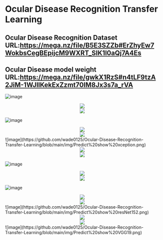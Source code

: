 # Ocular Disease Recognition Transfer Learning
 
Ocular Disease Recognition Dataset URL:https://mega.nz/file/B5E3SZZb#ErZhyEw7WokbsCegBEpijcM9WXRT_SIK1l0aQj7A4Es
-------------
Ocular Disease  model weight URL:https://mega.nz/file/gwkX1RzS#n4tLF9tzA2JiM-1WJllKekExZzmt70IM8Jx3s7a_rVA
-------------

![image](https://github.com/wade0125/Ocular-Disease-Recognition-Transfer-Learning/blob/main/img/Show%20original%20data.png)

<div align="center">
<img src="https://github.com/wade0125/Ocular-Disease-Recognition-Transfer-Learning/blob/main/img/Training_history%20inceptionResNetV2.png">
</div>
<div align="center">
<img src="https://github.com/wade0125/Ocular-Disease-Recognition-Transfer-Learning/blob/main/img/inceptionResNetV2%20predict%20confusion%20matrix.png">
</div>

![image](https://github.com/wade0125/Ocular-Disease-Recognition-Transfer-Learning/blob/main/img/Predict%20show%20inceptionResNetV2.png)
<div align="center">
<img src="https://github.com/wade0125/Ocular-Disease-Recognition-Transfer-Learning/blob/main/img/Training_history%20xception.png">
</div>
<div align="center">
<img src="https://github.com/wade0125/Ocular-Disease-Recognition-Transfer-Learning/blob/main/img/xception%20predict%20confusion%20matrix.png">
</div>
![image](https://github.com/wade0125/Ocular-Disease-Recognition-Transfer-Learning/blob/main/img/Predict%20show%20xception.png)

<div align="center">
<img src="https://github.com/wade0125/Ocular-Disease-Recognition-Transfer-Learning/blob/main/img/Training_history%20efficientNetB7.png">
</div>

<div align="center">
<img src="https://github.com/wade0125/Ocular-Disease-Recognition-Transfer-Learning/blob/main/img/efficientNetB7%20predict%20confusion%20matrix.png">
</div>

![image](https://github.com/wade0125/Ocular-Disease-Recognition-Transfer-Learning/blob/main/img/Predict%20show%20efficientNetB7.png)


<div align="center">
<img src="https://github.com/wade0125/Ocular-Disease-Recognition-Transfer-Learning/blob/main/img/Training_history%20inceptionV3.png">
</div>

<div align="center">
<img src="https://github.com/wade0125/Ocular-Disease-Recognition-Transfer-Learning/blob/main/img/inceptionV3%20predict%20confusion%20matrix.png">
</div>

![image](https://github.com/wade0125/Ocular-Disease-Recognition-Transfer-Learning/blob/main/img/Predict%20show%20inceptionV3.png)

<div align="center">
<img src="https://github.com/wade0125/Ocular-Disease-Recognition-Transfer-Learning/blob/main/img/Training_history%20resNet152.png">
</div>
<div align="center">
<img src="https://github.com/wade0125/Ocular-Disease-Recognition-Transfer-Learning/blob/main/img/resNet152%20predict%20confusion%20matrix.png">
</div>
![image](https://github.com/wade0125/Ocular-Disease-Recognition-Transfer-Learning/blob/main/img/Predict%20show%20resNet152.png)


<div align="center">
<img src="https://github.com/wade0125/Ocular-Disease-Recognition-Transfer-Learning/blob/main/img/Training_history%20VGG19.png">
</div>
<div align="center">
<img src="(https://github.com/wade0125/Ocular-Disease-Recognition-Transfer-Learning/blob/main/img/VGG19%20predict%20confusion%20matrix.png">
</div>
![image](https://github.com/wade0125/Ocular-Disease-Recognition-Transfer-Learning/blob/main/img/Predict%20show%20VGG19.png)



















